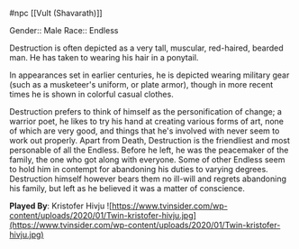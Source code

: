 #npc [[Vult (Shavarath)]]

Gender:: Male
Race:: Endless

Destruction is often depicted as a very tall, muscular, red-haired, bearded man. He has taken to wearing his hair in a ponytail.

In appearances set in earlier centuries, he is depicted wearing military gear (such as a musketeer's uniform, or plate armor), though in more recent times he is shown in colorful casual clothes.

Destruction prefers to think of himself as the personification of change; a warrior poet, he likes to try his hand at creating various forms of art, none of which are very good, and things that he's involved with never seem to work out properly. Apart from Death, Destruction is the friendliest and most personable of all the Endless. Before he left, he was the peacemaker of the family, the one who got along with everyone. Some of other Endless seem to hold him in contempt for abandoning his duties to varying degrees. Destruction himself however bears them no ill-will and regrets abandoning his family, but left as he believed it was a matter of conscience.

**Played By**: Kristofer Hivju
![https://www.tvinsider.com/wp-content/uploads/2020/01/Twin-kristofer-hivju.jpg](https://www.tvinsider.com/wp-content/uploads/2020/01/Twin-kristofer-hivju.jpg)